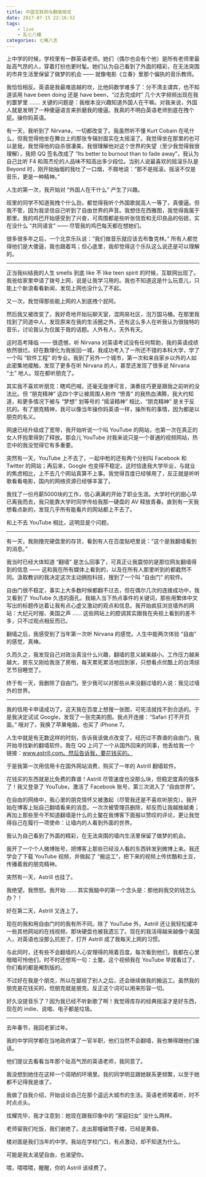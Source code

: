 ```yaml
---
title: 中国互联网与翻墙朋克
date: 2017-07-15 22:16:52
tags:
	- live
	- 乱七八糟
categories: 七嘴八舌
---
```

上中学的时候，学校里有一群英语老师。她们（偶尔也会有个他）是所有老师里最趾高气昂的人，穿着打扮也更时髦。她们认为自己看到了外面的精彩，在无法突围的市井生活里保留了做梦的机会 —— 就像电影《立春》里那个偏执的音乐教师。  

我恰恰相反。英语是我最难逾越的坎，比他妈数学难多了：分不清主谓宾，也不知道该用 have been doing 还是 have been，“过去完成时” 几个大字频频出现在我的噩梦里 ....... 关键的问题是：我根本没兴趣知道外国人在干嘛。对我来说，外国人就是发明了一种傻逼语言来折磨我的傻逼。我真的不明白英语老师到底在拽个屁。操你妈英语。  
<!-- more -->

有一天，我听到了 Nirvana，一切都改变了。我虽然听不懂 Kurt Cobain 在吼什么，但我觉得他坐在舞台上的那张专辑封面实在太摇滚了。我觉得坐在那里的也可以是我，我觉得他的自杀很凄美，我很理解他对这个世界的失望（至少我觉得我很理解），我把 QQ 签名改成了 “Its better to burnout than to fade away”，我认为自己比听 F4 和周杰伦的人品味不知高出多少段位。当别人说最喜欢的摇滚乐队是 Beyond 时，刚开始抽烟的我吐了一口烟，不屑地说：“那不是摇滚。摇滚不仅是音乐，更是一种精神。”  

人生的第一次，我开始对 “外国人在干什么” 产生了兴趣。  

班里的同学不知道我拽个什么劲，都觉得我听个外国歌就高人一等了，真傻逼。但我不管，因为我坚信自己听到了自由世界的声音。我想住在西雅图，我觉得我属于那里。我的鸡巴开始感受到了兴奋，可周围都是些听张信哲和无印良品的俗妞，实在没什么 “共同语言” —— 尽管我的鸡巴每天都在想她们。  

很多很多年之后，一个北京乐队说：“我们做音乐就应该去布鲁克林。” 所有人都觉得他们是大傻逼，我也跟着骂；但心底里，我却觉得这个乐队这么说还是可以理解的。  


----------


正当我纠结我的人生 smells 到底 like 不 like teen spirit 的时候，互联网出现了。我爸给家里申请了拨号上网，说是让我学习用的。我也不知道这是什么玩意儿，只能上个新浪看看新闻，发现上网也没什么了不起。  

又一次，我觉得那些能上网的人到底拽个屁阿。  

然后我又被改变了。我好奇地开始玩聊天室，混网易社区，泡万国马桶。在那里我找到了同道中人，发现原来在我的生活圈之外，还有这么多人在听我认为很独特的音乐，讨论我认为仅属于我的话题。人外有人，天外有天。  

这时高考降临 —— 很遗憾，听 Nirvana 对英语考试没有任何帮助，我的英语成绩依然很烂。好在数理化为我扳回一城，我成功考入了一所还不错的本科大学，学了一个叫 “软件工程” 的专业。我到了另外一个城市，第一次和来自家乡以外的人如此密集地接触，发现了更多在听 Nirvana 的人，甚至还发现了很多说 Nirvana “土” 地人。现在都听朋克了。  

其实我不喜欢听朋克：瞎鸡巴喊，还毫无旋律可言，演奏技巧更是跟我之前听的没法比。但 “朋克精神” 这四个字让被周围人称作 “愤青” 的我热血沸腾，我大约知道，和更多情况下被与 “梦想” 划等号的 “摇滚精神” 相比，“朋克精神” 是关于反抗的。有了朋克精神，我可以像当年操你妈英语一样，操所有的事情，因为都是以朋克的名义。  

网速已经升级成了宽带，我开始听说一个叫 YouTube 的网站，也第一次在真正的女人怀抱里得到了释放。那会儿 YouTube 对我来说只是一个普通的视频网站，热恋中的我没觉得它有多重要。  

突然有一天，YouTube 上不去了，一起中枪的还有两个分别叫 Facebook 和 Twitter 的网站；再后来，Google 也变得不稳定。这时恰逢我大学毕业，与就业的焦虑相比，上不去几个网站真算不上事。我觉得百度已经够用了，反正就是听听歌看看电影，国内的网络资源已经够丰富了。  

我找了一份月薪5000块的工作，信心满满的开始了职业生涯。大学时代的甜心早已离我而去，我只能靠大学时同学传给我那一硬盘的 AV 释放青春。直到有一天我想看点新的，发现几乎所有能看片的网站都上不去了。  

和上不去 YouTube 相比，这明显是个问题。 



----------
 

有一天，我刚撸完硬盘里的存货，看到有人在百度贴吧里说：“这个是我翻墙看到的消息。”  

我当时已经大体知道 “翻墙” 是怎么回事了，可真正让我震惊的是那位网友翻墙得到的信息 —— 这和我在所有媒体上看到的，以及在所有人那里听到的都截然不同。汲取教训的我决定这次主动拥抱科技，搜到了一个叫 “自由门” 的软件。  

自由门很不稳定，事实上大多数时候都翻不过去，但在偶尔几次的连接成功中，我又看到了 YouTube 久违的面孔。我输入当下热点事件的关键词，那些用繁体中文写出的标题传达着让我有点心虚又激动的观点和信息。我开始疯狂浏览墙外的网站：大纪元时报、美国之声 ...... 这些网站上的腔调其实跟我在央视上看到的差不多，只不过观点相反而已。  

翻墙之后，我感受到了当年第一次听 Nirvana 的感觉。人生中能两次体验 “自由” 的感觉，真棒。  

久而久之，我发现自己对政治真没什么兴趣，翻墙的意义越来越小。工作压力越来越大，房东又刚给我涨了房租，每天累死累活地回到家，只想看点优酷上的台湾综艺节目睡觉了。  

终于有一天，我删除了自由门。至少我可以对那些从来没翻过墙的人说：我见过墙外的世界。  


----------


我的信用卡申请成功了。这天我在百度上想搜一张图，可死活就找不到合适的。于是我决定试试 Google，发现了一张完美的图。我点开连接：“Safari 打不开页面。” 哦对了，我换了苹果电脑，也买了 iPhone 7。  

人生中就是有无数这样的时刻，告诉我该做点改变了。经历过不靠谱的自由门，我开始寻找新的翻墙软件。我在 QQ 上问了一个从国外回来的同事，他丢给我一个链接：www.astrill.com。然后告诉我，要花钱买的。  

于是我第一次用信用卡在国外网站消费，购买了一年的 Astrill 翻墙软件。  

花钱买的东西就是比免费的靠谱！Astrill 尽管速度也没那么块，但稳定度真的强多了！我又登录了 YouTube，激活了 Facebook 账号，第三次进入了 “自由世界”。  

在自由的网络中，我心里的朋克情怀又被激起（尽管我还是不喜欢听朋克）。我开始在博客上贴自己翻墙看来的消息。一次次被管理员删除，却反而让我越挫越勇；再加上那些至今不知道翻墙是什么的土鳖在我博客下面报以赞叹的评论，更让我觉得自己在履行一项使命：让墙内的人看到外面的世界。  

我认为自己看到了外面的精彩，在无法突围的墙内生活里保留了做梦的机会。  

我开了一个个人微博账号，把博客上那些已经没人看的东西转发到微博上来。我还学会了下载 YouTube 视频，并做起了 “搬运工”，把下来的视频上传优酷和土豆，传播着我的朋克精神。  

突然有一天，Astrill 也挂了。  

我绝望。我愤怒。我开始 ...... 其实我脑中的第一个念头是：那他妈我交的钱怎么办？！  

好在第二天，Astrill 又连上了。  

现在的我和用自由门时的我有所不同。除了 YouTube 外，Astrill 还让我轻松缓冲一些其他网站的在线视频，那块硬盘也被我遗忘了。现在的我活得越来越像个美国人，对英语也没那么抗拒了，打开 Astrill 成了我每天上网的习惯。  

与此同时，还有些不会翻墙的人心安理得的用着百度。每次看到他们，我都在心里暗暗可怜他们，时不时还想骂一句：土鳖。这个视频我在 YouTube 早就看过了，你们看的都是阉割版的。  

不过好在我是个朋克，所以在鄙视了别人之后，还会继续做我的搬运工。虽然我的朋克是花钱买的，但朋克就是朋克。反正这个词可以用来形容一切。  

好久没提音乐了？因为我已经不听新歌了啊！我觉得库存的经典摇滚才是好东西，现在的 indie、说唱、电子都是垃圾。  


----------

去年春节，我回老家过年。  

我的中学同学都在当地政府谋了一官半职，他们当然不会翻墙，我也懒得跟他们废话。  

他们提议去看看当年那个趾高气昂的英语老师，我同意了。  

我没想到她住在这样一个简陋的环境里。我的同学明显跟她联系更频繁，以至于她都不记得我是谁了。  

我做了自我介绍，开始谈论自己在那个遥远大城市的生活。英语老师笑着听，时不时点点头。  

炫耀完毕，我才注意到：她现在跟我印象中的 “家庭妇女” 没什么两样。  

老师留我们吃饭，我们谢绝了。走出那幢破筒子楼，已经是黄昏。  

楼对面是我们当年的中学。我站在学校门口，有点激动，却不知道为什么。  

可能是我太渴望自由，也渴望你。  

喂，喂喂喂，醒醒，你的 Astrill 该续费了。